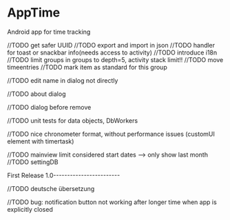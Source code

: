 # AppTime

Android app for time tracking

//TODO get safer UUID
//TODO export and import in json
//TODO handler for toast or snackbar info(needs access to activity)
//TODO introduce i18n
//TODO limit groups in groups to depth=5, activity stack limit!!
//TODO move timeentries
//TODO mark item as standard for this group

//TODO edit name in dialog not directly

//TODO about dialog

//TODO dialog before remove

//TODO unit tests for data objects, DbWorkers

//TODO nice chronometer format, without performance issues (customUI element with timertask)

//TODO mainview limit considered start dates --> only show last month
//TODO settingDB

First Release 1.0------------------------

//TODO deutsche übersetzung

//TODO bug: notification button not working 
        after longer time
        when app is explicitly closed



